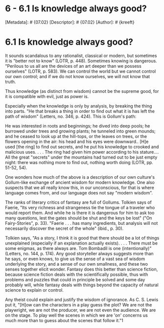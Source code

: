 # 6 - 6.1 Is knowledge always good?
[Metadata]: # {07.02}
[Descriptor]: # {07.02}
[Author]: # {kreeft}

# 6.1 Is knowledge always good?
It sounds scandalous to any rationalist, classical or modern, but sometimes it
is "better not to know" (LOTR, p. 448). Sometimes knowing is dangerous.
"Perilous to us all are the devices of an art deeper than we possess ourselves"
(LOTR, p. 583). We can control the world but we cannot control our own control;
and if we do not know ourselves, we will not know that truth.

Thus knowledge (as distinct from wisdom) cannot be the supreme good, for it is
compatible with evil, just as power is.

Especially when the knowledge is only by analysis, by breaking the thing into
parts. "He that breaks a thing in order to find out what it is has left the
path of wisdom" (Letters, no. 346, p. 424). This is Gollum's path:

He was interested in roots and beginnings; he dived into deep pools; he
burrowed under trees and growing plants; he tunneled into green mounds; and he
ceased to look up at the hill-tops, or the leaves on trees, or the flowers
opening in the air: his head and his eyes were downward.. [H]e used [the ring]
to find out secrets, and he put his knowledge to crooked and malicious uses. .
. . The ring had given him power according to his stature.... All the great
"secrets" under the mountains had turned out to be just empty night: there was
nothing more to find out, nothing worth doing (LOTR, pp. 51-52, 54).

One wonders how much of the above is a description of our own culture's
Gollum-like exchange of ancient wisdom for modern knowledge. One also suspects
that we all really know this, in our unconscious, for that is where language
comes from, and our language does not say "modern wisdom".

The ranks of literary critics of fantasy are full of Gollums. Tolkien says of
Faerie, "Its very richness and strangeness tie the tongue of a traveler who
would report them. And while he is there it is dangerous for him to ask too
many questions, lest the gates should be shut and the keys be lost" ("On
Fairy-Stories", p. 33). "Faerie . . . has many ingredients, but analysis will
not necessarily discover the secret of the whole" (ibid., p. 30).

Tolkien says, "As a story, I think it is good that there should be a lot of
things unexplained (especially if an explanation actually exists). . . . There
must be some enigmas, as there always are. Tom Bombadil is one (intentionally)"
(Letters, no. 144, p. 174). Any good storyteller always suggests more than he
says, or even knows, to give us the sense of a vast sea of wisdom underlying
the story, and a sense of our own smallness, and these two senses together
elicit wonder. Fantasy does this better than science fiction, because science
fiction deals with the scientifically possible, thus with problems and puzzles
that could in principle be solved and some day probably will, while fantasy
deals with things beyond the capacity of natural science to explain or control.

Any theist could explain and justify the wisdom of ignorance. As C. S. Lewis
put it, "[H]ow can the characters in a play guess the plot? We are not the
playwright, we are not the producer, we are not even the audience. We are on
the stage. To play well the scenes in which we are 'on' concerns us much more
than to guess about the scenes that follow it."1

